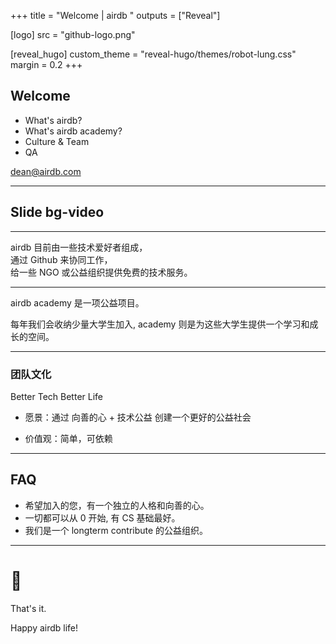 +++
title = "Welcome | airdb "
outputs = ["Reveal"]

[logo]
src = "github-logo.png"

[reveal_hugo]
custom_theme = "reveal-hugo/themes/robot-lung.css"
margin = 0.2
+++

## Welcome 

- What's airdb?
- What's airdb academy?
- Culture & Team
- QA

dean@airdb.com

---

## Slide bg-video

<!-- .slide: data-background-video="Synthwave Animation Loop - Creative Commons-1eHwlmn_Mps.webm" -->
<!-- .slide: data-background-video-loop="true" -->

---

airdb 目前由一些技术爱好者组成，
<br>
通过 Github 来协同工作，
<br>
给一些 NGO 或公益组织提供免费的技术服务。

--- 

airdb academy 是一项公益项目。 

每年我们会收纳少量大学生加入, academy 则是为这些大学生提供一个学习和成长的空间。

---

### 团队文化

Better Tech Better Life

- 愿景：通过 向善的心 + 技术公益 创建一个更好的公益社会

- 价值观：简单，可依赖

--- 

## FAQ

- 希望加入的您，有一个独立的人格和向善的心。
- 一切都可以从 0 开始, 有 CS 基础最好。
- 我们是一个 longterm contribute 的公益组织。

---

# 🤗

That's it.

Happy airdb life!

